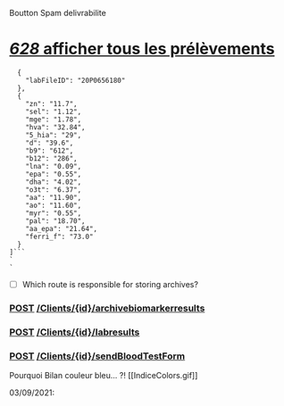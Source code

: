 Boutton
Spam delivrabilite 



# [*628* afficher tous les prélèvements](https://gitlab.com/1food1me/front-end/-/issues/628)

```[
  {
    "labFileID": "20P0656180"
  },
  {
    "zn": "11.7",
    "sel": "1.12",
    "mge": "1.78",
    "hva": "32.84",
    "5_hia": "29",
    "d": "39.6",
    "b9": "612",
    "b12": "286",
    "lna": "0.09",
    "epa": "0.55",
    "dha": "4.02",
    "o3t": "6.37",
    "aa": "11.90",
    "ao": "11.60",
    "myr": "0.55",
    "pal": "18.70",
    "aa_epa": "21.64",
    "ferri_f": "73.0"
  }
]```
`
`
```

- [ ] Which route is responsible for storing archives?
### [POST](http://localhost:3002/explorer/#!/Client/Client_archivebiomarkerresults) [/Clients/{id}/archivebiomarkerresults](http://localhost:3002/explorer/#!/Client/Client_archivebiomarkerresults)
### [POST](http://localhost:3002/explorer/#!/Client/Client_retrieveLabResults) [/Clients/{id}/labresults](http://localhost:3002/explorer/#!/Client/Client_retrieveLabResults)
### [POST](http://localhost:3002/explorer/#!/Client/Client_sendBloodTestForm) [/Clients/{id}/sendBloodTestForm](http://localhost:3002/explorer/#!/Client/Client_sendBloodTestForm)

Pourquoi Bilan couleur bleu... ?! [[IndiceColors.gif]]



03/09/2021: 
